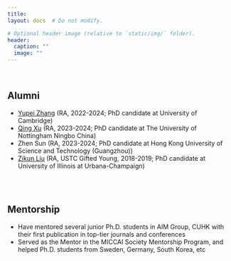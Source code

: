 ```yaml
---
title:
layout: docs  # Do not modify.

# Optional header image (relative to `static/img/` folder).
header:
  caption: ""
  image: ""
---
```


<br>
<h2><b>Alumni</b></h2>
<ul>
<li><a href="https://helenypzhang.github.io/">Yupei Zhang</a> (RA, 2022-2024; PhD candidate at University of Cambridge)</li>
<li><a href="https://scholar.google.com/citations?hl=zh-CN&user=IzA-Ij8AAAAJ&view_op=list_works&authuser=1&sortby=pubdate">Qing Xu</a> (RA, 2023-2024; PhD candidate at The University of Nottingham Ningbo China)</li>
<li>Zhen Sun</a> (RA, 2023-2024; PhD candidate at Hong Kong University of Science and Technology (Guangzhou))</li>
<li><a href="https://zikunliu6.github.io/">Zikun Liu</a> (RA, USTC Gifted Young, 2018-2019; PhD candidate at University of Illinois at Urbana-Champaign)</li>
</ul>
<br>


<br>
<h2><b>Mentorship</b></h2>
<ul>
<li>Have mentored several junior Ph.D. students in AIM Group, CUHK with their first publication in top-tier journals and conferences</li>
<li>Served as the Mentor in the MICCAI Society Mentorship Program, and helped Ph.D. students from Sweden, Germany, South Korea, etc</li>
</ul>
<br>
